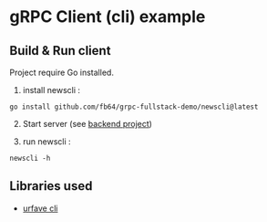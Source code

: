 # gRPC Client (cli) example

## Build & Run client

Project require Go installed.  

1. install newscli : 
```SH
go install github.com/fb64/grpc-fullstack-demo/newscli@latest
```

2. Start server (see [backend project](../backends/kotlin-graal))

3. run newscli :
```
newscli -h
```


## Libraries used

* [urfave cli](https://github.com/urfave/cl)
